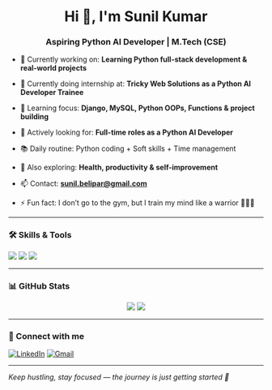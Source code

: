<h1 align="center">Hi 👋, I'm Sunil Kumar</h1>
<h3 align="center">Aspiring Python AI Developer | M.Tech (CSE)</h3>

- 🔭 Currently working on: **Learning Python full-stack development & real-world projects**

- 🏢 Currently doing internship at: **Tricky Web Solutions as a Python AI Developer Trainee**

- 🌱 Learning focus: **Django, MySQL, Python OOPs, Functions & project building**

- 💼 Actively looking for: **Full-time roles as a Python AI Developer**

- 📚 Daily routine: Python coding + Soft skills + Time management

- 🧠 Also exploring: **Health, productivity & self-improvement**

- 📫 Contact: **sunil.belipar@gmail.com**

- ⚡ Fun fact: I don’t go to the gym, but I train my mind like a warrior 💪🧘‍♂️

---

### 🛠️ Skills & Tools
<p align="left">
  <img src="https://img.shields.io/badge/Python-blue?style=for-the-badge&logo=python" />
  <img src="https://img.shields.io/badge/Django-darkgreen?style=for-the-badge&logo=django" />
  <img src="https://img.shields.io/badge/MySQL-blue?style=for-the-badge&logo=mysql" />
</p>

---

### 📊 GitHub Stats

<p align="center">
  <img src="https://github-readme-stats.vercel.app/api?username=sunil-tech25&show_icons=true&theme=tokyonight" />
  <img src="https://github-readme-stats.vercel.app/api/top-langs/?username=sunil-tech25&layout=compact&theme=tokyonight" />
</p>

---

### 🔗 Connect with me

[![LinkedIn](https://img.shields.io/badge/LinkedIn-blue?style=for-the-badge&logo=linkedin)](https://www.linkedin.com/in/sunil-tech25/)
[![Gmail](https://img.shields.io/badge/Gmail-red?style=for-the-badge&logo=gmail)](https://mail.google.com/mail/?view=cm&to=sunil.belipar@gmail.com)

---

_Keep hustling, stay focused — the journey is just getting started 🚀_
